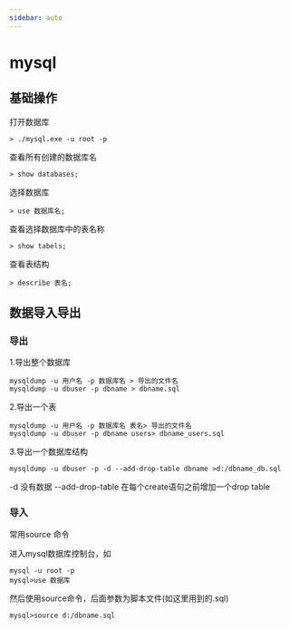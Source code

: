 ```yaml
---
sidebar: auto
---
```


# mysql

## 基础操作

打开数据库
```
> ./mysql.exe -u root -p
```

查看所有创建的数据库名
```
> show databases;
```

选择数据库
```
> use 数据库名;
```

查看选择数据库中的表名称
```
> show tabels;
```

查看表结构
```
> describe 表名;
```



## 数据导入导出

### 导出
1.导出整个数据库
```
mysqldump -u 用户名 -p 数据库名 > 导出的文件名
mysqldump -u dbuser -p dbname > dbname.sql
```
   

2.导出一个表
```
mysqldump -u 用户名 -p 数据库名 表名> 导出的文件名
mysqldump -u dbuser -p dbname users> dbname_users.sql
```

3.导出一个数据库结构
```
mysqldump -u dbuser -p -d --add-drop-table dbname >d:/dbname_db.sql
```
-d 没有数据 --add-drop-table 在每个create语句之前增加一个drop table

### 导入

常用source 命令

进入mysql数据库控制台，如
```
mysql -u root -p
mysql>use 数据库
```
然后使用source命令，后面参数为脚本文件(如这里用到的.sql)
```
mysql>source d:/dbname.sql
```